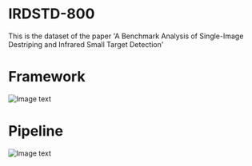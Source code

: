 # IRDSTD-800
This is the dataset of  the paper 'A Benchmark Analysis of Single-Image Destriping and Infrared Small Target Detection'

# Framework  
![Image text](https://github.com/xdFai/IRDSTD-800/blob/main/Fig/picture01.png)

# Pipeline
![Image text](https://github.com/xdFai/IRDSTD-800/tree/main/Fig/picture02.png)
